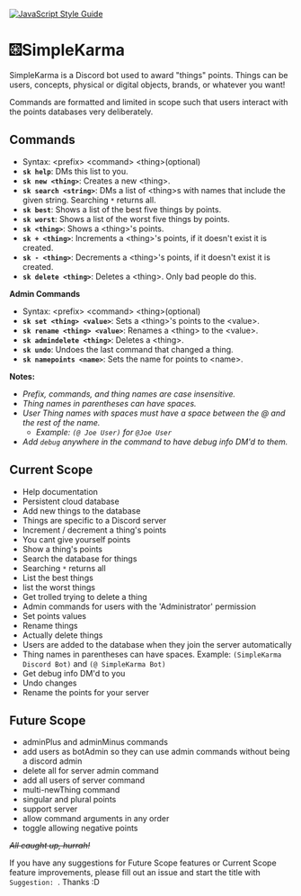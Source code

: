[![JavaScript Style Guide](https://img.shields.io/badge/code_style-standard-brightgreen.svg)](https://standardjs.com)

# <img src="simpleKarma.png" alt="" width="22"/>SimpleKarma

SimpleKarma is a Discord bot used to award "things" points. Things can be users, concepts, physical or digital objects, brands, or whatever you want!

Commands are formatted and limited in scope such that users interact with the points databases very deliberately.

## Commands
- Syntax: \<prefix\> \<command\> \<thing\>(optional)
- **`sk help`**: DMs this list to you.
- **`sk new <thing>`**: Creates a new \<thing\>.
- **`sk search <string>`**: DMs a list of \<thing\>s with names that include the given string. Searching `*` returns all.
- **`sk best`**: Shows a list of the best five things by points.
- **`sk worst`**: Shows a list of the worst five things by points.
- **`sk <thing>`**: Shows a \<thing\>'s points.
- **`sk + <thing>`**: Increments a \<thing\>'s points, if it doesn't exist it is created.
- **`sk - <thing>`**: Decrements a \<thing\>'s points, if it doesn't exist it is created.
- **`sk delete <thing>`**: Deletes a \<thing\>. Only bad people do this.

**Admin Commands**
- Syntax: \<prefix\> \<command\> \<thing\>(optional)
- **`sk set <thing> <value>`**: Sets a \<thing\>'s points to the \<value\>.
- **`sk rename <thing> <value>`**: Renames a \<thing\> to the \<value\>.
- **`sk admindelete <thing>`**: Deletes a \<thing\>.
- **`sk undo`**: Undoes the last command that changed a thing.
- **`sk namepoints <name>`**: Sets the name for points to \<name\>.

**Notes:**
- *Prefix, commands, and thing names are case insensitive.*
- *Thing names in parentheses can have spaces.*
- *User Thing names with spaces must have a space between the @ and the rest of the name.*
  - *Example: `(@ Joe User)` for `@Joe User`*
- *Add `debug` anywhere in the command to have debug info DM'd to them.*

## Current Scope
- Help documentation
- Persistent cloud database
- Add new things to the database
- Things are specific to a Discord server
- Increment / decrement a thing's points
- You cant give yourself points
- Show a thing's points
- Search the database for things
- Searching `*` returns all
- List the best things
- list the worst things
- Get trolled trying to delete a thing
- Admin commands for users with the 'Administrator' permission
- Set points values
- Rename things
- Actually delete things
- Users are added to the database when they join the server automatically
- Thing names in parentheses can have spaces. Example: `(SimpleKarma Discord Bot)` and `(@ SimpleKarma Bot)`
- Get debug info DM'd to you
- Undo changes
- Rename the points for your server

## Future Scope

- adminPlus and adminMinus commands
- add users as botAdmin so they can use admin commands without being a discord admin
- delete all for server admin command
- add all users of server command
- multi-newThing command
- singular and plural points
- support server
- allow command arguments in any order
- toggle allowing negative points

~~*All caught up, hurrah!*~~

If you have any suggestions for Future Scope features or Current Scope feature improvements, please fill out an issue and start the title with `Suggestion: `. Thanks :D